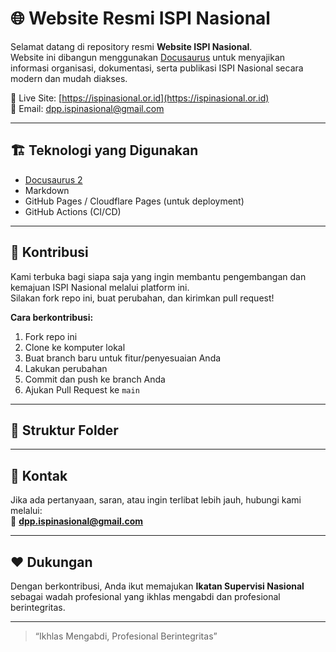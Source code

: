 # 🌐 Website Resmi ISPI Nasional

Selamat datang di repository resmi **Website ISPI Nasional**.  
Website ini dibangun menggunakan [Docusaurus](https://docusaurus.io/) untuk menyajikan informasi organisasi, dokumentasi, serta publikasi ISPI Nasional secara modern dan mudah diakses.

🔗 Live Site: [https://ispinasional.or.id](https://ispinasional.or.id)  
📧 Email: [dpp.ispinasional@gmail.com](mailto:dpp.ispinasional@gmail.com)

---

## 🏗️ Teknologi yang Digunakan

- [Docusaurus 2](https://docusaurus.io/)
- Markdown
- GitHub Pages / Cloudflare Pages (untuk deployment)
- GitHub Actions (CI/CD)

---

## 🤝 Kontribusi

Kami terbuka bagi siapa saja yang ingin membantu pengembangan dan kemajuan ISPI Nasional melalui platform ini.  
Silakan fork repo ini, buat perubahan, dan kirimkan pull request!

**Cara berkontribusi:**

1. Fork repo ini
2. Clone ke komputer lokal
3. Buat branch baru untuk fitur/penyesuaian Anda
4. Lakukan perubahan
5. Commit dan push ke branch Anda
6. Ajukan Pull Request ke `main`

---

## 🧭 Struktur Folder


---

## 📢 Kontak

Jika ada pertanyaan, saran, atau ingin terlibat lebih jauh, hubungi kami melalui:  
📧 **dpp.ispinasional@gmail.com**

---

## ❤️ Dukungan

Dengan berkontribusi, Anda ikut memajukan **Ikatan Supervisi Nasional** sebagai wadah profesional yang ikhlas mengabdi dan profesional berintegritas.

---

> “Ikhlas Mengabdi, Profesional Berintegritas”
